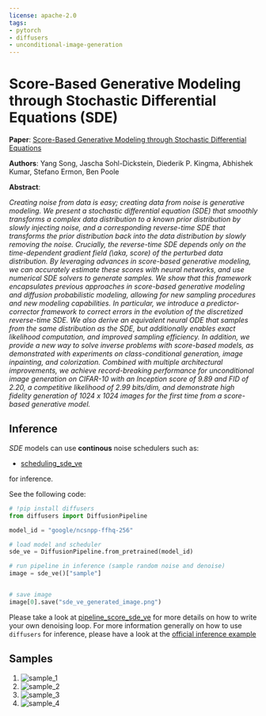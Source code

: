```yaml
---
license: apache-2.0
tags:
- pytorch
- diffusers
- unconditional-image-generation
---
```


# Score-Based Generative Modeling through Stochastic Differential Equations (SDE)

**Paper**: [Score-Based Generative Modeling through Stochastic Differential Equations](https://arxiv.org/abs/2011.13456)

**Authors**: Yang Song, Jascha Sohl-Dickstein, Diederik P. Kingma, Abhishek Kumar, Stefano Ermon, Ben Poole

**Abstract**:

*Creating noise from data is easy; creating data from noise is generative modeling. We present a stochastic differential equation (SDE) that smoothly transforms a complex data distribution to a known prior distribution by slowly injecting noise, and a corresponding reverse-time SDE that transforms the prior distribution back into the data distribution by slowly removing the noise. Crucially, the reverse-time SDE depends only on the time-dependent gradient field (\aka, score) of the perturbed data distribution. By leveraging advances in score-based generative modeling, we can accurately estimate these scores with neural networks, and use numerical SDE solvers to generate samples. We show that this framework encapsulates previous approaches in score-based generative modeling and diffusion probabilistic modeling, allowing for new sampling procedures and new modeling capabilities. In particular, we introduce a predictor-corrector framework to correct errors in the evolution of the discretized reverse-time SDE. We also derive an equivalent neural ODE that samples from the same distribution as the SDE, but additionally enables exact likelihood computation, and improved sampling efficiency. In addition, we provide a new way to solve inverse problems with score-based models, as demonstrated with experiments on class-conditional generation, image inpainting, and colorization. Combined with multiple architectural improvements, we achieve record-breaking performance for unconditional image generation on CIFAR-10 with an Inception score of 9.89 and FID of 2.20, a competitive likelihood of 2.99 bits/dim, and demonstrate high fidelity generation of 1024 x 1024 images for the first time from a score-based generative model.*

## Inference

*SDE* models can use **continous** noise schedulers such as:

- [scheduling_sde_ve](https://github.com/huggingface/diffusers/blob/main/src/diffusers/schedulers/scheduling_sde_ve.py)

for inference.

See the following code:

```python
# !pip install diffusers
from diffusers import DiffusionPipeline

model_id = "google/ncsnpp-ffhq-256"

# load model and scheduler
sde_ve = DiffusionPipeline.from_pretrained(model_id)

# run pipeline in inference (sample random noise and denoise)
image = sde_ve()["sample"]


# save image
image[0].save("sde_ve_generated_image.png")
```

Please take a look at [pipeline_score_sde_ve](https://github.com/huggingface/diffusers/blob/main/src/diffusers/pipelines/score_sde_ve/pipeline_score_sde_ve.py)
for more details on how to write your own denoising loop.
For more information generally on how to use `diffusers` for inference, please have a look at the [official inference example](https://colab.research.google.com/github/huggingface/notebooks/blob/main/diffusers/diffusers_intro.ipynb)

## Samples
1. ![sample_1](https://huggingface.co/google/ncsnpp-ffhq-256/resolve/main/images/generated_image_0.png)
2. ![sample_2](https://huggingface.co/google/ncsnpp-ffhq-256/resolve/main/images/generated_image_1.png)
3. ![sample_3](https://huggingface.co/google/ncsnpp-ffhq-256/resolve/main/images/generated_image_2.png)
4. ![sample_4](https://huggingface.co/google/ncsnpp-ffhq-256/resolve/main/images/generated_image_3.png)